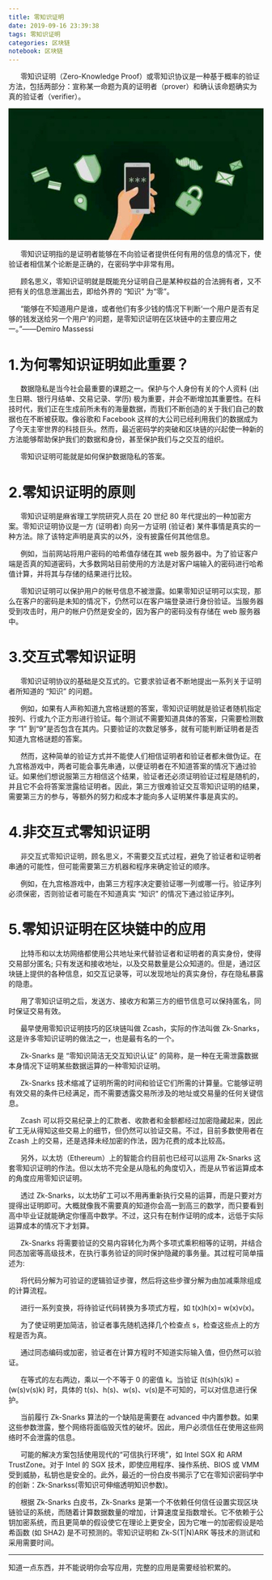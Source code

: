 ```yaml
---
title: 零知识证明
date: 2019-09-16 23:39:38
tags: 零知识证明
categories: 区块链
notebook: 区块链
---
```


&nbsp;&nbsp;&nbsp;&nbsp;&nbsp;&nbsp;零知识证明（Zero-Knowledge Proof）或零知识协议是一种基于概率的验证方法，包括两部分：宣称某一命题为真的证明者（prover）和确认该命题确实为真的验证者（verifier）。

![zero_knowledge_proof](零知识证明/zero-knowledge-proof.jpg)

<!--  more -->

&nbsp;&nbsp;&nbsp;&nbsp;&nbsp;&nbsp;零知识证明指的是证明者能够在不向验证者提供任何有用的信息的情况下，使验证者相信某个论断是正确的，在密码学中非常有用。

&nbsp;&nbsp;&nbsp;&nbsp;&nbsp;&nbsp;顾名思义，零知识证明就是既能充分证明自己是某种权益的合法拥有者，又不把有关的信息泄漏出去，即给外界的 “知识” 为“零”。

&nbsp;&nbsp;&nbsp;&nbsp;&nbsp;&nbsp;“能够在不知道用户是谁，或者他们有多少钱的情况下判断‘一个用户是否有足够的钱发送给另一个用户’的问题，是零知识证明在区块链中的主要应用之一。”——Demiro Massessi

# 1.为何零知识证明如此重要？

&nbsp;&nbsp;&nbsp;&nbsp;&nbsp;&nbsp;数据隐私是当今社会最重要的课题之一。保护与个人身份有关的个人资料 (出生日期、银行月结单、交易记录、学历) 极为重要，并会不断增加其重要性。在科技时代，我们正在生成前所未有的海量数据，而我们不断创造的关于我们自己的数据也在不断被获取。像谷歌和 Facebook 这样的大公司已经利用我们的数据成为了今天主宰世界的科技巨头。然而，最近密码学的突破和区块链的兴起使一种新的方法能够帮助保护我们的数据和身份，甚至保护我们与之交互的组织。

&nbsp;&nbsp;&nbsp;&nbsp;&nbsp;&nbsp;零知识证明可能就是如何保护数据隐私的答案。

# 2.零知识证明的原则

&nbsp;&nbsp;&nbsp;&nbsp;&nbsp;&nbsp;零知识证明是麻省理工学院研究人员在 20 世纪 80 年代提出的一种加密方案。零知识证明协议是一方 (证明者) 向另一方证明 (验证者) 某件事情是真实的一种方法。除了该特定声明是真实的以外，没有披露任何其他信息。

&nbsp;&nbsp;&nbsp;&nbsp;&nbsp;&nbsp;例如，当前网站将用户密码的哈希值存储在其 web 服务器中。为了验证客户端是否真的知道密码，大多数网站目前使用的方法是对客户端输入的密码进行哈希值计算，并将其与存储的结果进行比较。

&nbsp;&nbsp;&nbsp;&nbsp;&nbsp;&nbsp;零知识证明可以保护用户的帐号信息不被泄露。如果零知识证明可以实现，那么在客户的密码是未知的情况下，仍然可以在客户端登录进行身份验证。当服务器受到攻击时，用户的帐户仍然是安全的，因为客户的密码没有存储在 web 服务器中。

# 3.交互式零知识证明

&nbsp;&nbsp;&nbsp;&nbsp;&nbsp;&nbsp;零知识证明协议的基础是交互式的。它要求验证者不断地提出一系列关于证明者所知道的 “知识” 的问题。

&nbsp;&nbsp;&nbsp;&nbsp;&nbsp;&nbsp;例如，如果有人声称知道九宫格谜题的答案，零知识证明就是验证者随机指定按列、行或九个正方形进行验证。每个测试不需要知道具体的答案，只需要检测数字 “1” 到“9”是否包含在其内。只要验证的次数足够多，就有可能判断证明者是否知道九宫格谜题的答案。

&nbsp;&nbsp;&nbsp;&nbsp;&nbsp;&nbsp;然而，这种简单的验证方式并不能使人们相信证明者和验证者都未做伪证。在九宫格游戏中，两者可能会事先串通，以便证明者在不知道答案的情况下通过验证。如果他们想说服第三方相信这个结果，验证者还必须证明验证过程是随机的，并且它不会将答案泄露给证明者。因此，第三方很难验证交互零知识证明的结果，需要第三方的参与，等额外的努力和成本才能向多人证明某件事是真实的。

# 4.非交互式零知识证明

&nbsp;&nbsp;&nbsp;&nbsp;&nbsp;&nbsp;非交互式零知识证明，顾名思义，不需要交互式过程，避免了验证者和证明者串通的可能性，但可能需要第三方机器和程序来确定验证的顺序。

&nbsp;&nbsp;&nbsp;&nbsp;&nbsp;&nbsp;例如，在九宫格游戏中，由第三方程序决定要验证哪一列或哪一行。验证序列必须保密，否则验证者可能在不知道真实 “知识” 的情况下通过验证序列。

# 5.零知识证明在区块链中的应用

&nbsp;&nbsp;&nbsp;&nbsp;&nbsp;&nbsp;比特币和以太坊网络都使用公共地址来代替验证者和证明者的真实身份，使得交易部分匿名; 只有发送和接收地址，以及交易数量是公众知道的。但是，通过区块链上提供的各种信息，如交互记录等，可以发现地址的真实身份，存在隐私暴露的隐患。

&nbsp;&nbsp;&nbsp;&nbsp;&nbsp;&nbsp;用了零知识证明之后，发送方、接收方和第三方的细节信息可以保持匿名，同时保证交易有效。

&nbsp;&nbsp;&nbsp;&nbsp;&nbsp;&nbsp;最早使用零知识证明技巧的区块链叫做 Zcash，实际的作法叫做 Zk-Snarks，这是许多零知识证明的做法之一，也是最有名的一个。

&nbsp;&nbsp;&nbsp;&nbsp;&nbsp;&nbsp;Zk-Snarks 是 “零知识简洁无交互知识认证” 的简称，是一种在无需泄露数据本身情况下证明某些数据运算的一种零知识证明。

&nbsp;&nbsp;&nbsp;&nbsp;&nbsp;&nbsp;Zk-Snarks 技术缩减了证明所需的时间和验证它们所需的计算量。它能够证明有效交易的条件已经满足，而不需要透露交易所涉及的地址或交易量的任何关键信息。

&nbsp;&nbsp;&nbsp;&nbsp;&nbsp;&nbsp;Zcash 可以将交易纪录上的汇款者、收款者和金额都经过加密隐藏起来，因此矿工无从得知这些交易上的细节，但仍然可以验证交易。不过，目前多数使用者在 Zcash 上的交易，还是选择未经加密的作法，因为花费的成本比较高。

&nbsp;&nbsp;&nbsp;&nbsp;&nbsp;&nbsp;另外，以太坊（Ethereum）上的智能合约目前也已经可以运用 Zk-Snarks 这套零知识证明的作法。但以太坊不完全是从隐私的角度切入，而是从节省运算成本的角度应用零知识证明。

&nbsp;&nbsp;&nbsp;&nbsp;&nbsp;&nbsp;透过 Zk-Snarks，以太坊矿工可以不用再重新执行交易的运算，而是只要对方提得出证明即可。大概就像我不需要真的知道你会高一到高三的数学，而只要看到高中毕业证就能确定你懂高中数学。不过，这只有在制作证明的成本，远低于实际运算成本的情况下才划算。

&nbsp;&nbsp;&nbsp;&nbsp;&nbsp;&nbsp;Zk-Snarks 将需要验证的交易内容转化为两个多项式乘积相等的证明，并结合同态加密等高级技术，在执行事务验证的同时保护隐藏的事务量。其过程可简单描述为:

&nbsp;&nbsp;&nbsp;&nbsp;&nbsp;&nbsp;将代码分解为可验证的逻辑验证步骤，然后将这些步骤分解为由加减乘除组成的计算流程。

&nbsp;&nbsp;&nbsp;&nbsp;&nbsp;&nbsp;进行一系列变换，将待验证代码转换为多项式方程，如 t(x)h(x)= w(x)v(x)。

&nbsp;&nbsp;&nbsp;&nbsp;&nbsp;&nbsp;为了使证明更加简洁，验证者事先随机选择几个检查点 s，检查这些点上的方程是否为真。

&nbsp;&nbsp;&nbsp;&nbsp;&nbsp;&nbsp;通过同态编码或加密，验证者在计算方程时不知道实际输入值，但仍然可以验证。

&nbsp;&nbsp;&nbsp;&nbsp;&nbsp;&nbsp;在等式的左右两边，乘以一个不等于 0 的密值 k。当验证 (t(s)h(s)k) = (w(s)v(s)k) 时，具体的 t(s)、h(s)、w(s)、v(s)是不可知的，可以对信息进行保护。

&nbsp;&nbsp;&nbsp;&nbsp;&nbsp;&nbsp;当前履行 Zk-Snarks 算法的一个缺陷是需要在 advanced 中内置参数。如果这些参数泄露，整个网络将面临毁灭性的破坏。因此，用户必须信任在使用这些网络时不会泄露的信息。

&nbsp;&nbsp;&nbsp;&nbsp;&nbsp;&nbsp;可能的解决方案包括使用现代的“可信执行环境”，如 Intel SGX 和 ARM TrustZone。对于 Intel 的 SGX 技术，即使应用程序、操作系统、BIOS 或 VMM 受到威胁，私钥也是安全的。此外，最近的一份白皮书揭示了它在零知识密码学中的创新：Zk-Snarkss(零知识可伸缩透明知识参数)。

&nbsp;&nbsp;&nbsp;&nbsp;&nbsp;&nbsp;根据 Zk-Snarks 白皮书，Zk-Snarks 是第一个不依赖任何信任设置实现区块链验证的系统，而随着计算数据数量的增加，计算速度呈指数增长。它不依赖于公钥加密系统，而且更简单的假设使它在理论上更安全，因为它唯一的加密假设是哈希函数 (如 SHA2) 是不可预测的。零知识证明和 Zk-S(T|N)ARK 等技术的测试和采用需要时间。


- - -
知道一点东西，并不能说明你会写应用，完整的应用是需要经验积累的。
